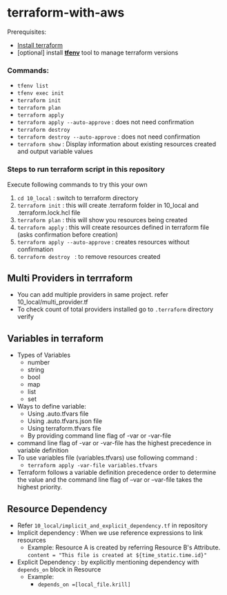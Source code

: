 # terraform-with-aws

Prerequisites:
* [Install terraform](https://developer.hashicorp.com/terraform/tutorials/aws-get-started/install-cli)
* [optional] install [**tfenv**](https://github.com/tfutils/tfenv) tool to manage terraform versions

### Commands:
- ```tfenv list```
- ```tfenv exec init```
- ```terraform init```
- ```terraform plan```
- ```terraform apply```
- ```terraform apply --auto-approve``` : does not need confirmation
- ```terraform destroy ```
- ```terraform destroy --auto-approve``` : does not need confirmation
- ```terraform show``` : Display information about existing resources created and output variable values

### Steps to run terraform script in this repository
Execute following commands to try this your own
1. ```cd 10_local``` : switch to terraform directory
2. ```terraform init``` : this will create .terraform folder in 10_local and .terraform.lock.hcl file
3. ```terraform plan``` : this will show you resources being created
4. ```terraform apply``` : this will create resources defined in terraform file (asks confirmation before creation)
5. ```terraform apply --auto-approve``` : creates resources without confirmation
6. ```terraform destroy ``` : to remove resources created


## Multi Providers in terrraform
* You can add multiple providers in same project. refer 10_local/multi_provider.tf
* To check count of total providers installed go to ```.terraform``` directory verify


## Variables in terraform
* Types of Variables
  * number
  * string
  * bool
  * map
  * list 
  * set
* Ways to define variable:
  * Using .auto.tfvars file
  * Using .auto.tfvars.json file
  * Using terraform.tfvars file
  * By providing command line flag of -var or -var-file
* command line flag of -var or -var-file has the highest precedence in variable definition
* To use  variables file (variables.tfvars) use following command : 
  * ```terraform apply -var-file variables.tfvars```
* Terraform follows a variable definition precedence order to determine the value and the command line flag of –var or –var-file takes the highest priority.

## Resource Dependency
* Refer ```10_local/implicit_and_explicit_dependency.tf``` in repository
* Implicit dependency : When we use reference expressions to link resources
  * Example: Resource A is created by referring Resource B's Attribute. 
    ```content = "This file is created at ${time_static.time.id}"```
* Explicit Dependency : by explicitly mentioning dependency with ```depends_on``` block in Resource
  * Example:
    * ``` depends_on =[local_file.krill] ```





